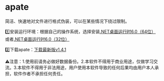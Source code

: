 # apate
简洁、快速地对文件进行格式伪装，可以在某些情况下绕过限制。

1️⃣安装运行环境：根据自己的操作系统，选择安装[.NET桌面运行时6.0（64位）](https://dotnet.microsoft.com/zh-cn/download/dotnet/thank-you/runtime-desktop-6.0.16-windows-x64-installer)或者[.NET桌面运行时6.0（32位）](https://dotnet.microsoft.com/zh-cn/download/dotnet/thank-you/runtime-desktop-6.0.16-windows-x86-installer)

2️⃣下载apate：[下载最新版v1.4.1](https://github.com/rippod/apate/releases/download/apate.v1.4.1/apate.v1.4.1.zip)


⚠注意：1.使用前请务必做好数据备份。2.本软件不得用于商业用途，仅做学习交流。3.本软件不得用于非法用途，用户使用本软件导致的任何后果均由用户本人承担，软件作者不承担任何责任。
